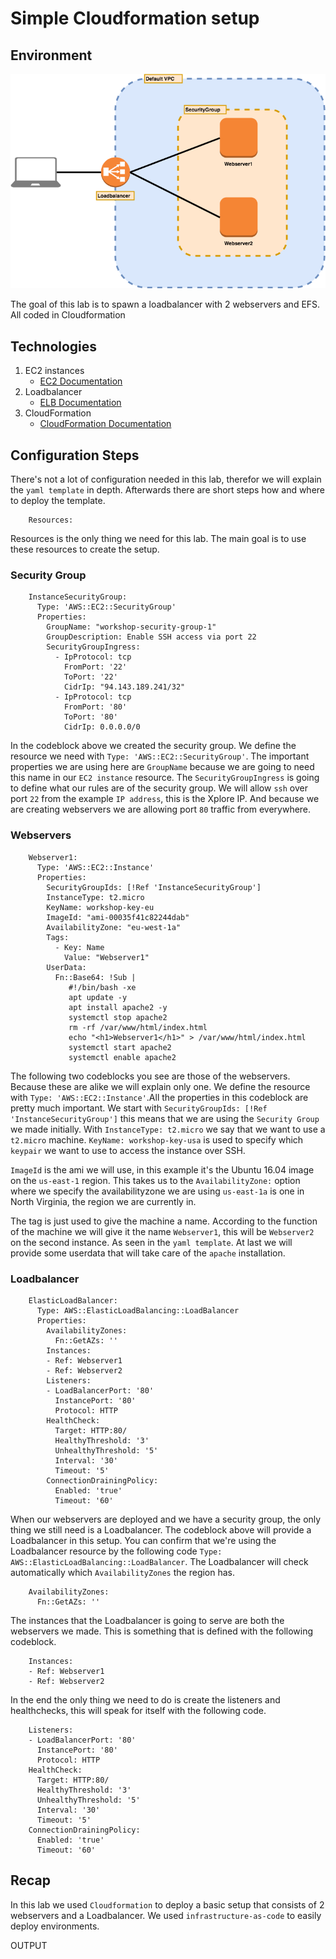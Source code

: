 # Simple Cloudformation setup
## Environment
![alt text](../images/cloudformation.png "Drupal high available")

The goal of this lab is to spawn a loadbalancer with 2 webservers and EFS. All coded in Cloudformation

## Technologies

1. EC2 instances
    * [EC2 Documentation](https://docs.aws.amazon.com/ec2/index.html?id=docs_gateway#lang/en_us)
1. Loadbalancer
    * [ELB Documentation](https://docs.aws.amazon.com/elastic-load-balancing/index.html?id=docs_gateway#lang/en_us)
1. CloudFormation
    * [CloudFormation Documentation](https://docs.aws.amazon.com/cloudformation/index.html?id=docs_gateway#lang/en_us)

## Configuration Steps

There's not a lot of configuration needed in this lab, therefor we will explain the `yaml template` in depth. Afterwards there are short steps how and where to deploy the template.

        Resources:

Resources is the only thing we need for this lab. The main goal is to use these resources to create the setup.

### Security Group

        InstanceSecurityGroup:
          Type: 'AWS::EC2::SecurityGroup'
          Properties:
            GroupName: "workshop-security-group-1"
            GroupDescription: Enable SSH access via port 22
            SecurityGroupIngress:
              - IpProtocol: tcp
                FromPort: '22'
                ToPort: '22'
                CidrIp: "94.143.189.241/32"
              - IpProtocol: tcp
                FromPort: '80'
                ToPort: '80'
                CidrIp: 0.0.0.0/0

In the codeblock above we created the security group. We define the resource we need with `Type: 'AWS::EC2::SecurityGroup'`. The important properties we are using here are `GroupName` because we are going to need this name in our `EC2 instance` resource. The `SecurityGroupIngress` is going to define what our rules are of the security group. We will allow `ssh` over port `22` from the example `IP address`, this is the Xplore IP. And because we are creating webservers we are allowing port `80` traffic from everywhere.

### Webservers

        Webserver1:
          Type: 'AWS::EC2::Instance'
          Properties:
            SecurityGroupIds: [!Ref 'InstanceSecurityGroup']
            InstanceType: t2.micro
            KeyName: workshop-key-eu
            ImageId: "ami-00035f41c82244dab"
            AvailabilityZone: "eu-west-1a"
            Tags:
              - Key: Name
                Value: "Webserver1"
            UserData:
              Fn::Base64: !Sub |
                 #!/bin/bash -xe
                 apt update -y
                 apt install apache2 -y
                 systemctl stop apache2
                 rm -rf /var/www/html/index.html
                 echo "<h1>Webserver1</h1>" > /var/www/html/index.html
                 systemctl start apache2
                 systemctl enable apache2

The following two codeblocks you see are those of the webservers. Because these are alike we will explain only one. We define the resource with `Type: 'AWS::EC2::Instance'`.All the properties in this codeblock are pretty much important. We start with `SecurityGroupIds: [!Ref 'InstanceSecurityGroup']` this means that we are using the `Security Group` we made initially. With `InstanceType: t2.micro` we say that we want to use a `t2.micro` machine. `KeyName: workshop-key-usa` is used to specify which `keypair` we want to use to access the instance over SSH.

`ImageId` is the ami we will use, in this example it's the Ubuntu 16.04 image on the `us-east-1` region. This takes us to the `AvailabilityZone:` option where we specify the availabilityzone we are using `us-east-1a` is one in North Virginia, the region we are currently in.

The tag is just used to give the machine a name. According to the function of the machine we will give it the name `Webserver1`, this will be `Webserver2` on the second instance. As seen in the `yaml template`. At last we will provide some userdata that will take care of the `apache` installation.

### Loadbalancer

        ElasticLoadBalancer:
          Type: AWS::ElasticLoadBalancing::LoadBalancer
          Properties:
            AvailabilityZones:
              Fn::GetAZs: ''
            Instances:
            - Ref: Webserver1
            - Ref: Webserver2
            Listeners:
            - LoadBalancerPort: '80'
              InstancePort: '80'
              Protocol: HTTP
            HealthCheck:
              Target: HTTP:80/
              HealthyThreshold: '3'
              UnhealthyThreshold: '5'
              Interval: '30'
              Timeout: '5'
            ConnectionDrainingPolicy:
              Enabled: 'true'
              Timeout: '60'

When our webservers are deployed and we have a security group, the only thing we still need is a Loadbalancer. The codeblock above will provide a Loadbalancer in this setup. You can confirm that we're using the Loadbalancer resource by the following code `Type: AWS::ElasticLoadBalancing::LoadBalancer`. The Loadbalancer will check automatically which `AvailabilityZones` the region has.

        AvailabilityZones:
          Fn::GetAZs: ''

The instances that the Loadbalancer is going to serve are both the webservers we made. This is something that is defined with the following codeblock.

        Instances:
        - Ref: Webserver1
        - Ref: Webserver2

In the end the only thing we need to do is create the listeners and healthchecks, this will speak for itself with the following code.

        Listeners:
        - LoadBalancerPort: '80'
          InstancePort: '80'
          Protocol: HTTP
        HealthCheck:
          Target: HTTP:80/
          HealthyThreshold: '3'
          UnhealthyThreshold: '5'
          Interval: '30'
          Timeout: '5'
        ConnectionDrainingPolicy:
          Enabled: 'true'
          Timeout: '60'

## Recap

In this lab we used `Cloudformation` to deploy a basic setup that consists of 2 webservers and a Loadbalancer. We used `infrastructure-as-code` to easily deploy environments.




OUTPUT
